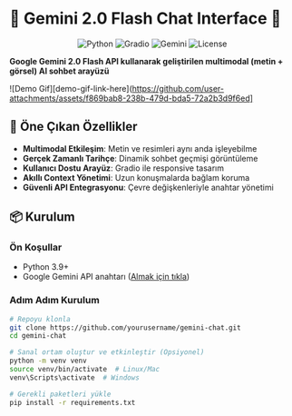 # 🚀 Gemini 2.0 Flash Chat Interface 🤖

<div align="center">
  <img src="https://img.shields.io/badge/Python-3.9+-blue?logo=python" alt="Python">
  <img src="https://img.shields.io/badge/Gradio-4.0+-green?logo=gradio" alt="Gradio">
  <img src="https://img.shields.io/badge/Gemini-2.0_Flash-orange?logo=google" alt="Gemini">
  <img src="https://img.shields.io/github/license/yourusername/gemini-chat?color=purple" alt="License">
</div>

**Google Gemini 2.0 Flash API kullanarak geliştirilen multimodal (metin + görsel) AI sohbet arayüzü**

![Demo Gif][demo-gif-link-here](https://github.com/user-attachments/assets/f869bab8-238b-479d-bda5-72a2b3d9f6ed]

## 🌟 Öne Çıkan Özellikler



- **Multimodal Etkileşim**: Metin ve resimleri aynı anda işleyebilme
- **Gerçek Zamanlı Tarihçe**: Dinamik sohbet geçmişi görüntüleme
- **Kullanıcı Dostu Arayüz**: Gradio ile responsive tasarım
- **Akıllı Context Yönetimi**: Uzun konuşmalarda bağlam koruma
- **Güvenli API Entegrasyonu**: Çevre değişkenleriyle anahtar yönetimi

## 📦 Kurulum

### Ön Koşullar
- Python 3.9+
- Google Gemini API anahtarı ([Almak için tıkla](https://ai.google.dev/))

### Adım Adım Kurulum
```bash
# Repoyu klonla
git clone https://github.com/yourusername/gemini-chat.git
cd gemini-chat

# Sanal ortam oluştur ve etkinleştir (Opsiyonel)
python -m venv venv
source venv/bin/activate  # Linux/Mac
venv\Scripts\activate  # Windows

# Gerekli paketleri yükle
pip install -r requirements.txt
